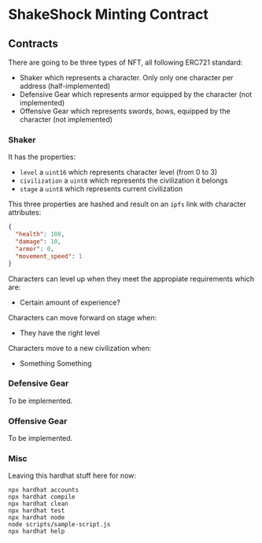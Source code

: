 # ShakeShock Minting Contract

## Contracts

There are going to be three types of NFT, all following ERC721 standard:

- Shaker which represents a character. Only only one character per address (half-implemented)
- Defensive Gear which represents armor equipped by the character (not implemented)
- Offensive Gear which represents swords, bows, equipped by the character (not implemented)

### Shaker

It has the properties:

- `level` a `uint16` which represents character level (from 0 to 3)
- `civilization` a `uint8` which represents the civilization it belongs
- `stage` a `uint8` which represents current civilization

This three properties are hashed and result on an `ipfs` link with character attributes:

```json
{
  "health": 100,
  "damage": 10,
  "armor": 0,
  "movement_speed": 1
}
```

Characters can level up when they meet the appropiate requirements which are:

- Certain amount of experience?

Characters can move forward on stage when:

- They have the right level

Characters move to a new civilization when:

- Something Something

### Defensive Gear

To be implemented.

### Offensive Gear

To be implemented.

### Misc

Leaving this hardhat stuff here for now:

```shell
npx hardhat accounts
npx hardhat compile
npx hardhat clean
npx hardhat test
npx hardhat node
node scripts/sample-script.js
npx hardhat help
```
